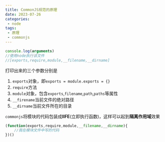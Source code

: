 ```yaml
---
title: CommonJS规范的原理
date: 2023-07-26
categories:
 - node
tags:
 - 原理
 - commonjs
---
```


```js
console.log(arguments)
//使用node执行该文件
//[exports,require,module,__filename,__dirname]
```

打印出来的三个参数分别是

1. `exports`对象，即`exports = module.exports = {}`
2. `require`方法
3. `module`对象，包含`exports`,`filename`,`path`,`paths`等属性
4. `__firename`当前文件的绝对路径
5. `__dirname`当前文件所在的目录

`commonjs`将模块的代码包装成**IIFE**(立即执行函数)，这样可以起到**隔离作用域**效果

```js
(function(exports,require,module,__filename,__dirname){
	//我在模块文件中写的代码
})()
```

